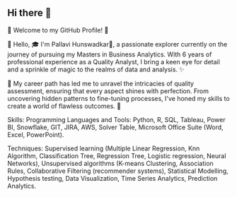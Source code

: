 ## Hi there 👋

🌟 Welcome to my GitHub Profile! 🌟

👋 Hello, 🎓 I'm Pallavi Hunswadkar🌸, a passionate explorer currently on the journey of pursuing my Masters in Business Analytics. With 6 years of professional experience as a Quality Analyst, I bring a keen eye for detail and a sprinkle of magic to the realms of data and analysis. ✨

💼 My career path has led me to unravel the intricacies of quality assessment, ensuring that every aspect shines with perfection. From uncovering hidden patterns to fine-tuning processes, I've honed my skills to create a world of flawless outcomes. 🌟

Skills:
Programming Languages and Tools: Python, R, SQL, Tableau, Power BI, Snowflake, GIT, JIRA, AWS, Solver Table, Microsoft Office Suite (Word, Excel, PowerPoint).

Techniques: Supervised learning (Multiple Linear Regression, Knn Algorithm, Classification Tree, Regression Tree, Logistic regression, Neural Networks), Unsupervised algorithms (K-means Clustering, Association Rules, Collaborative Filtering (recommender systems), Statistical Modelling, Hypothesis testing, Data Visualization, Time Series Analytics, Prediction Analytics.

